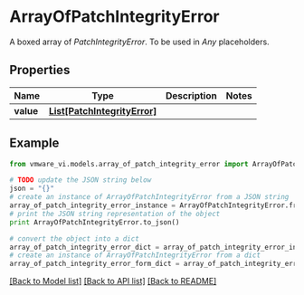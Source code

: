 # ArrayOfPatchIntegrityError

A boxed array of *PatchIntegrityError*. To be used in *Any* placeholders. 

## Properties
Name | Type | Description | Notes
------------ | ------------- | ------------- | -------------
**value** | [**List[PatchIntegrityError]**](PatchIntegrityError.md) |  | 

## Example

```python
from vmware_vi.models.array_of_patch_integrity_error import ArrayOfPatchIntegrityError

# TODO update the JSON string below
json = "{}"
# create an instance of ArrayOfPatchIntegrityError from a JSON string
array_of_patch_integrity_error_instance = ArrayOfPatchIntegrityError.from_json(json)
# print the JSON string representation of the object
print ArrayOfPatchIntegrityError.to_json()

# convert the object into a dict
array_of_patch_integrity_error_dict = array_of_patch_integrity_error_instance.to_dict()
# create an instance of ArrayOfPatchIntegrityError from a dict
array_of_patch_integrity_error_form_dict = array_of_patch_integrity_error.from_dict(array_of_patch_integrity_error_dict)
```
[[Back to Model list]](../README.md#documentation-for-models) [[Back to API list]](../README.md#documentation-for-api-endpoints) [[Back to README]](../README.md)



